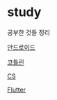 # study
공부한 것들 정리

[안드로이드](https://github.com/JeeSeongDeok/study/tree/main/android)

[코틀린](https://github.com/JeeSeongDeok/study/tree/main/kotlin)

[CS](https://github.com/JeeSeongDeok/study/tree/main/cs)

[Flutter](https://github.com/JeeSeongDeok/study/tree/main/flutter)
 
 
 
